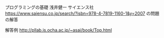 プログラミングの基礎 浅井健一 サイエンス社
https://www.saiensu.co.jp/search/?isbn=978-4-7819-1160-1&y=2007
の問題の解答

解答例 http://pllab.is.ocha.ac.jp/~asai/book/Top.html
